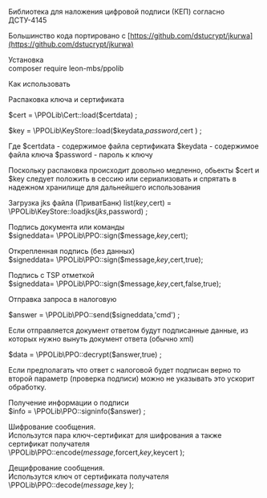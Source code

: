 Библиотека  для наложения цифровой подписи  (КЕП)  согласно ДСТУ-4145

Большинство  кода  портировано с [https://github.com/dstucrypt/jkurwa](https://github.com/dstucrypt/jkurwa)   

Установка  
composer require leon-mbs/ppolib

Как  использовать

Распаковка  ключа  и сертификата
   
   $cert =    \PPOLib\Cert::load($certdata) ;
   
   $key =   \PPOLib\KeyStore::load($keydata,$password,$cert ) ;

   Где
   $certdata - содержимое файла сертификата
   $keydata - содержимое файла ключа
   $password - пароль  к  ключу
   
   Поскольку  распаковка  происходит  довольно  медленно, обьекты     $cert и $key  следует 
   положить  в  сессию  или  сериализовать  и спрятать в  надежном  хранилище для дальнейшего использования
   
   
   Загрузка  jks файла (ПриватБанк)
   list($key,$cert) = \PPOLib\KeyStore::loadjks($jks,$password) ;
   
 
   Подпись  документа  или  команды  
   $signeddata=  \PPOLib\PPO::sign($message,$key,$cert);

   Открепленная  подпись (без данных)  
   $signeddata=  \PPOLib\PPO::sign($message,$key,$cert,true);

   Подпись с  TSP отметкой  
   $signeddata=  \PPOLib\PPO::sign($message,$key,$cert,false,true);

   
   Отправка  запроса  в  налоговую
   
   $answer =  \PPOLib\PPO::send($signeddata,'cmd')  ;
   
   
   Если  отправляется  документ  ответом  будут  подписанные  данные, из  которых нужно вынуть документ ответа (обычно  xml)

   $data = \PPOLib\PPO::decrypt($answer,true) ;
   
   Если  предполагать  что ответ  с  налоговой  будет  подписан  верно  то  второй параметр (проверка  подписи) можно не  указывать
   это  ускорит  обработку.
   
   
   Получение информации о  подписи  
   $info = \PPOLib\PPO::signinfo($answer) ;
 
 
   Шифрование сообщения.  
   Использутся  пара  ключ-сертификат для  шифрования а  также  сертификат  получателя
   \PPOLib\PPO::encode($message,$forcert,$key,$keycert );

   Дещифрование сообщения.  
   Использутся  ключ  от сертификата  получателя   
   \PPOLib\PPO::decode($message,$key );
